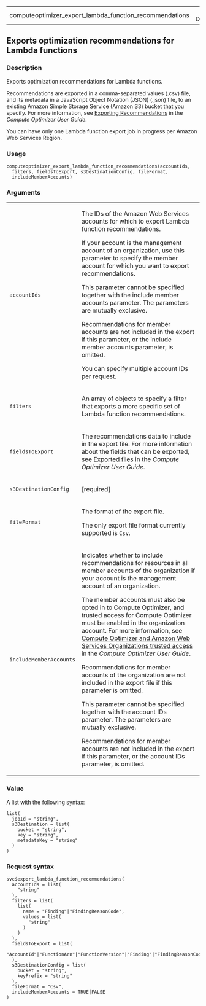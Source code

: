 <table style="width: 100%;">
<tbody>
<tr class="odd">
<td>computeoptimizer_export_lambda_function_recommendations</td>
<td style="text-align: right;">R Documentation</td>
</tr>
</tbody>
</table>

## Exports optimization recommendations for Lambda functions

### Description

Exports optimization recommendations for Lambda functions.

Recommendations are exported in a comma-separated values (.csv) file,
and its metadata in a JavaScript Object Notation (JSON) (.json) file, to
an existing Amazon Simple Storage Service (Amazon S3) bucket that you
specify. For more information, see [Exporting
Recommendations](https://docs.aws.amazon.com/compute-optimizer/latest/ug/exporting-recommendations.html)
in the *Compute Optimizer User Guide*.

You can have only one Lambda function export job in progress per Amazon
Web Services Region.

### Usage

    computeoptimizer_export_lambda_function_recommendations(accountIds,
      filters, fieldsToExport, s3DestinationConfig, fileFormat,
      includeMemberAccounts)

### Arguments

<table>
<colgroup>
<col style="width: 35%" />
<col style="width: 65%" />
</colgroup>
<tbody>
<tr class="odd">
<td><code
id="computeoptimizer_export_lambda_function_recommendations_:_accountIds">accountIds</code></td>
<td><p>The IDs of the Amazon Web Services accounts for which to export
Lambda function recommendations.</p>
<p>If your account is the management account of an organization, use
this parameter to specify the member account for which you want to
export recommendations.</p>
<p>This parameter cannot be specified together with the include member
accounts parameter. The parameters are mutually exclusive.</p>
<p>Recommendations for member accounts are not included in the export if
this parameter, or the include member accounts parameter, is
omitted.</p>
<p>You can specify multiple account IDs per request.</p></td>
</tr>
<tr class="even">
<td><code
id="computeoptimizer_export_lambda_function_recommendations_:_filters">filters</code></td>
<td><p>An array of objects to specify a filter that exports a more
specific set of Lambda function recommendations.</p></td>
</tr>
<tr class="odd">
<td><code
id="computeoptimizer_export_lambda_function_recommendations_:_fieldsToExport">fieldsToExport</code></td>
<td><p>The recommendations data to include in the export file. For more
information about the fields that can be exported, see <a
href="https://docs.aws.amazon.com/compute-optimizer/latest/ug/exporting-recommendations.html#exported-files">Exported
files</a> in the <em>Compute Optimizer User Guide</em>.</p></td>
</tr>
<tr class="even">
<td><code
id="computeoptimizer_export_lambda_function_recommendations_:_s3DestinationConfig">s3DestinationConfig</code></td>
<td><p>[required]</p></td>
</tr>
<tr class="odd">
<td><code
id="computeoptimizer_export_lambda_function_recommendations_:_fileFormat">fileFormat</code></td>
<td><p>The format of the export file.</p>
<p>The only export file format currently supported is
<code>Csv</code>.</p></td>
</tr>
<tr class="even">
<td><code
id="computeoptimizer_export_lambda_function_recommendations_:_includeMemberAccounts">includeMemberAccounts</code></td>
<td><p>Indicates whether to include recommendations for resources in all
member accounts of the organization if your account is the management
account of an organization.</p>
<p>The member accounts must also be opted in to Compute Optimizer, and
trusted access for Compute Optimizer must be enabled in the organization
account. For more information, see <a
href="https://docs.aws.amazon.com/compute-optimizer/latest/ug/security-iam.html#trusted-service-access">Compute
Optimizer and Amazon Web Services Organizations trusted access</a> in
the <em>Compute Optimizer User Guide</em>.</p>
<p>Recommendations for member accounts of the organization are not
included in the export file if this parameter is omitted.</p>
<p>This parameter cannot be specified together with the account IDs
parameter. The parameters are mutually exclusive.</p>
<p>Recommendations for member accounts are not included in the export if
this parameter, or the account IDs parameter, is omitted.</p></td>
</tr>
</tbody>
</table>

### Value

A list with the following syntax:

    list(
      jobId = "string",
      s3Destination = list(
        bucket = "string",
        key = "string",
        metadataKey = "string"
      )
    )

### Request syntax

    svc$export_lambda_function_recommendations(
      accountIds = list(
        "string"
      ),
      filters = list(
        list(
          name = "Finding"|"FindingReasonCode",
          values = list(
            "string"
          )
        )
      ),
      fieldsToExport = list(
        "AccountId"|"FunctionArn"|"FunctionVersion"|"Finding"|"FindingReasonCodes"|"NumberOfInvocations"|"UtilizationMetricsDurationMaximum"|"UtilizationMetricsDurationAverage"|"UtilizationMetricsMemoryMaximum"|"UtilizationMetricsMemoryAverage"|"LookbackPeriodInDays"|"CurrentConfigurationMemorySize"|"CurrentConfigurationTimeout"|"CurrentCostTotal"|"CurrentCostAverage"|"RecommendationOptionsConfigurationMemorySize"|"RecommendationOptionsCostLow"|"RecommendationOptionsCostHigh"|"RecommendationOptionsProjectedUtilizationMetricsDurationLowerBound"|"RecommendationOptionsProjectedUtilizationMetricsDurationUpperBound"|"RecommendationOptionsProjectedUtilizationMetricsDurationExpected"|"LastRefreshTimestamp"|"CurrentPerformanceRisk"|"RecommendationOptionsSavingsOpportunityPercentage"|"RecommendationOptionsEstimatedMonthlySavingsCurrency"|"RecommendationOptionsEstimatedMonthlySavingsValue"|"Tags"
      ),
      s3DestinationConfig = list(
        bucket = "string",
        keyPrefix = "string"
      ),
      fileFormat = "Csv",
      includeMemberAccounts = TRUE|FALSE
    )
